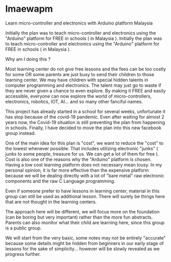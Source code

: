 # lmaewapm
Learn micro-controller and electronics with Arduino platform Malaysia

Initially the plan was to teach micro-controller and electronics using the "Arduino" platform for FREE in schools ( in Malaysia ). Initially the plan was to teach micro-controller and electronics using the "Arduino" platform for FREE in schools ( in Malaysia ).

Why am I doing this ?

Most learning center do not give free lessons and the fees can be too costly for some OR some parents are just busy to send their children to those learning center. We may have children with special hidden talents in computer programming and electronics. The talent may just go to waste if they are never given a chance to even explore. By making it FREE and easily accessible, everyone can now explore the world of micro-controllers, electronics, robotics, IOT, AI... and so many other fanciful names.

This project has already started in a school for several weeks, unfortunate it has stop because of the covid-19 pandemic. Even after waiting for almost 2 years now, the Covid-19 situation is still preventing the plan from happening in schools. Finally, I have decided to move the plan into this new facebook group instead.

One of the main idea for this plan is "cost", we want to reduce the "cost" to the lowest whenever possible. That includes utilizing electronic "junks" ( junks to some people, treasure for us. We can get a lot of them for free ). Cost is also one of the reasons why the "Arduino" platform is chosen. Having a low cost learning platform does not necessary mean lousy. In my personal opinion, it is far more effective than the expensive platform because we will be dealing directly with a lot of "bare metal" raw electronic components and the raw C Language programming.

Even if someone prefer to have lessons in learning center, material in this group can still be used as additional lesson. There will surely be things here that are not thought in the learning centers.
 
The approach here will be different, we will focus more on the foundation (can be boring but very important) rather than the more fun abstracts. Parents can also monitor what their child are learning here, since this group is a public group.

We will start from the very basic, some notes may not be entirely "accurate" because some details might be hidden from beginners in our early stage of lessons for the sake of simplicity... however will be slowly revealed as we progress further.
